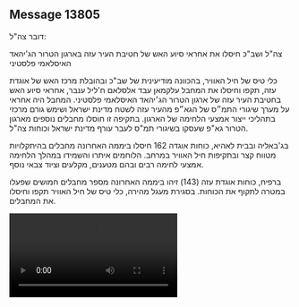 ## Message 13805

דובר צה"ל: 

צה"ל ושב"כ חיסלו את אחראי סיוע האש של חטיבת העיר עזה בארגון הטרור הג'יהאד האיסלאמי פלסטיני

כלי טיס של חיל האוויר, בהכוונה מודיעינית של שב"כ ובהובלת מרכז האש של אוגדת עזה, תקפו וחיסלו את המחבל עלקמאן עבד אלסלאם ח'ליל ענבר, אחראי סיוע האש בחטיבת העיר עזה של ארגון הטרור הג׳יהאד האיסלאמי פלסטיני. 
המחבל היה אחראי על מערך שיגורי התמ״ס של הגא״פ מהעיר עזה לשטח מדינת ישראל ושימש גורם מרכזי בתהליכי ייצור אמצעי הלחימה של הארגון.
בתקיפה זו חוסלו מחבלים נוספים מארגון הטרור גא"פ שעסקו בשיגורי תמ"ס לעבר עורף מדינת ישראל וכוחות צה"ל.

בג'באליה ובבית לאהיא, כוחות אוגדה 162 חיסלו ביממה האחרונה מחבלים בהיתקלויות מטווח קצר ובתקיפות חיל האוויר במרחב.
הלוחמים איתרו והשמידו במהלך הלחימה אמצעי לחימה רבים ובהם מטענים, מקלעים וציוד צבאי נוסף.

ברפיח, כוחות אוגדת עזה (143) זיהו ביממה האחרונה מספר מחבלים חמושים שפעלו במטרה לתקוף את הכוחות.
בסגירת מעגל מהירה, כלי טיס של חיל האוויר תקפו וחיסלו את המחבלים.

![Video](13805/13805_media.mp4)
